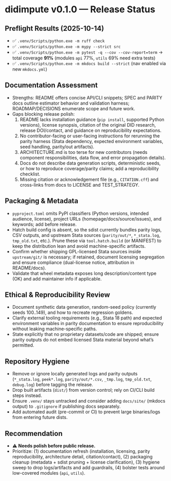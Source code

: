# didimpute v0.1.0 — Release Status

## Preflight Results (2025-10-14)
- ✅ `.venv/Scripts/python.exe -m ruff check`
- ✅ `.venv/Scripts/python.exe -m mypy --strict src`
- ✅ `.venv/Scripts/python.exe -m pytest -q --cov --cov-report=term` → total coverage **91%** (modules `api` 77%, `utils` 69% need extra tests)
- ✅ `.venv/Scripts/python.exe -m mkdocs build --strict` (nav enabled via new `mkdocs.yml`)

## Documentation Assessment
- Strengths: README offers concise API/CLI snippets; SPEC and PARITY docs outline estimator behavior and validation harness; ROADMAP/DECISIONS enumerate scope and future work.
- Gaps blocking release polish:
  1. README lacks installation guidance (`pip install`, supported Python versions), license synopsis, citation of the original DID research, release DOI/contact, and guidance on reproducibility expectations.
  2. No contributor-facing or user-facing instructions for rerunning the parity harness (Stata dependency, expected environment variables, seed handling, parity/out artifacts).
  3. ARCHITECTURE.md is too terse for new contributors (needs component responsibilities, data flow, and error propagation details).
  4. Docs do not describe data generation scripts, deterministic seeds, or how to reproduce coverage/parity claims; add a reproducibility checklist.
  5. Missing citation or acknowledgement file (e.g., `CITATION.cff`) and cross-links from docs to LICENSE and TEST_STRATEGY.

## Packaging & Metadata
- `pyproject.toml` omits PyPI classifiers (Python versions, intended audience, license), project URLs (homepage/docs/source/issues), and keywords; add before release.
- Hatch build config is absent, so the sdist currently bundles parity logs, CSV outputs, and upstream Stata sources (`parity/out/*`, `*_stata.log`, `tmp_old.txt`, etc.). Prune these via `tool.hatch.build` (or MANIFEST) to keep the distribution lean and avoid machine-specific artifacts.
- Confirm whether shipping GPL-licensed Stata sources inside `upstream/git/` is necessary; if retained, document licensing segregation and ensure compliance (dual-license notice, attribution in README/docs).
- Validate that wheel metadata exposes long description/content type (OK) and add maintainer info if applicable.

## Ethical & Reproducibility Review
- Document synthetic data generation, random-seed policy (currently seeds 100..149), and how to recreate regression goldens.
- Clarify external tooling requirements (e.g., Stata 18 path) and expected environment variables in parity documentation to ensure reproducibility without leaking machine-specific paths.
- State explicitly that no proprietary datasets/code are shipped; ensure parity outputs do not embed licensed Stata material beyond what’s permitted.

## Repository Hygiene
- Remove or ignore locally generated logs and parity outputs (`*_stata.log`, `peek*.log`, `parity/out/*.csv`, `_tmp.log`, `tmp_old.txt`, `debug.log`) before tagging the release.
- Drop built artifacts (`dist/`) from version control; rely on CI/CLI build steps instead.
- Ensure `.venv/` stays untracked and consider adding `docs/site/` (mkdocs output) to `.gitignore` if publishing docs separately.
- Add automated audit (pre-commit or CI) to prevent large binaries/logs from entering future dists.

## Recommendation
- ⚠️ **Needs polish before public release.**
- Prioritize: (1) documentation refresh (installation, licensing, parity reproducibility, architecture detail, citation/contact), (2) packaging cleanup (metadata + sdist pruning + license clarification), (3) hygiene sweep to drop logs/artifacts and add guardrails, (4) bolster tests around low-covered modules (`api`, `utils`).
